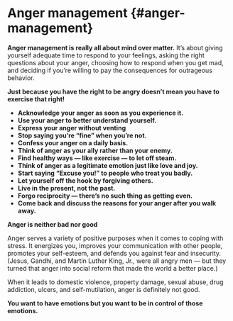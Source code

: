 # Anger management {#anger-management}

**Anger management is really all about mind over matter.** It’s about giving yourself adequate time to respond to your feelings, asking the right questions about your anger, choosing how to respond when you get mad, and deciding if you’re willing to pay the consequences for outrageous behavior.

**Just because you have the right to be angry doesn’t mean you have to exercise that right!**

*   **Acknowledge your anger as soon as you experience it.**
*   **Use your anger to better understand yourself.**
*   **Express your anger without venting**
*   **Stop saying you’re “fine” when you’re not.**
*   **Confess your anger on a daily basis.**
*   **Think of anger as your ally rather than your enemy.**
*   **Find healthy ways — like exercise — to let off steam.**
*   **Think of anger as a legitimate emotion just like love and joy.**
*   **Start saying “Excuse you!” to people who treat you badly.**
*   **Let yourself off the hook by forgiving others.**
*   **Live in the present, not the past.**
*   **Forgo reciprocity — there’s no such thing as getting even.**
*   **Come back and discuss the reasons for your anger after you walk away.**

**Anger is neither bad nor good**

Anger serves a variety of positive purposes when it comes to coping with stress. It energizes you, improves your communication with other people, promotes your self-esteem, and defends you against fear and insecurity. (Jesus, Gandhi, and Martin Luther King, Jr., were all angry men — but they turned that anger into social reform that made the world a better place.)

When it leads to domestic violence, property damage, sexual abuse, drug addiction, ulcers, and self-mutilation, anger is definitely not good.

**You want to have emotions but you want to be in control of those emotions.**